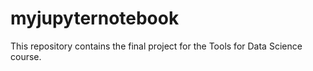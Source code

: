 # myjupyternotebook
This repository contains the final project for the Tools for Data Science course.
